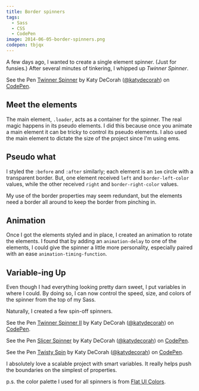 ```yaml
---
title: Border spinners
tags:
  - Sass
  - CSS
  - CodePen
image: 2014-06-05-border-spinners.png
codepen: tbjqx
---
```


A few days ago, I wanted to create a single element spinner. (Just for funsies.) After several minutes of tinkering, I whipped up _Twinner Spinner_.

<p data-height="300" data-theme-id="97" data-slug-hash="tbjqx" data-default-tab="result" class='codepen'>See the Pen <a href='http://codepen.io/katydecorah/pen/tbjqx/'>Twinner Spinner</a> by Katy DeCorah (<a href='http://codepen.io/katydecorah'>@katydecorah</a>) on <a href='http://codepen.io'>CodePen</a>.</p>

## Meet the elements

The main element, `.loader`, acts as a container for the spinner. The real magic happens in its pseudo elements. I did this because once you animate a main element it can be tricky to control its pseudo elements. I also used the main element to dictate the size of the project since I'm using ems.

## Pseudo what

I styled the `:before` and `:after` similarly; each element is an `1em` circle with a transparent border. But, one element received `left` and `border-left-color` values, while the other received `right` and `border-right-color` values.

My use of the border properties may seem redundant, but the elements need a border all around to keep the border from pinching in.

## Animation

Once I got the elements styled and in place, I created an animation to rotate the elements. I found that by adding an `animation-delay` to one of the elements, I could give the spinner a little more personality, especially paired with an ease `animation-timing-function`.

## Variable-ing Up

Even though I had everything looking pretty darn sweet, I put variables in where I could. By doing so, I can now control the speed, size, and colors of the spinner from the top of my Sass.

Naturally, I created a few spin-off spinners.

<div class="media">
<div class="thirds">
<p data-height="300" data-theme-id="97" data-slug-hash="AFkrj" data-default-tab="result" class='codepen'>See the Pen <a href='http://codepen.io/katydecorah/pen/AFkrj/'>Twinner Spinner II</a> by Katy DeCorah (<a href='http://codepen.io/katydecorah'>@katydecorah</a>) on <a href='http://codepen.io'>CodePen</a>.</p>
</div>
<div class="thirds">
<p data-height="300" data-theme-id="97" data-slug-hash="zytix" data-default-tab="result" class='codepen'>See the Pen <a href='http://codepen.io/katydecorah/pen/zytix/'>Slicer Spinner</a> by Katy DeCorah (<a href='http://codepen.io/katydecorah'>@katydecorah</a>) on <a href='http://codepen.io'>CodePen</a>.</p>
</div>
<div class="thirds">
<p data-height="300" data-theme-id="97" data-slug-hash="dIknh" data-default-tab="result" class='codepen'>See the Pen <a href='http://codepen.io/katydecorah/pen/dIknh/'>Twisty Spin</a> by Katy DeCorah (<a href='http://codepen.io/katydecorah'>@katydecorah</a>) on <a href='http://codepen.io'>CodePen</a>.</p>
</div>
</div>

I absolutely love a scalable project with smart variables. It really helps push the boundaries on the simplest of properties.

p.s. the color palette I used for all spinners is from [Flat UI Colors](http://flatuicolors.com/).
